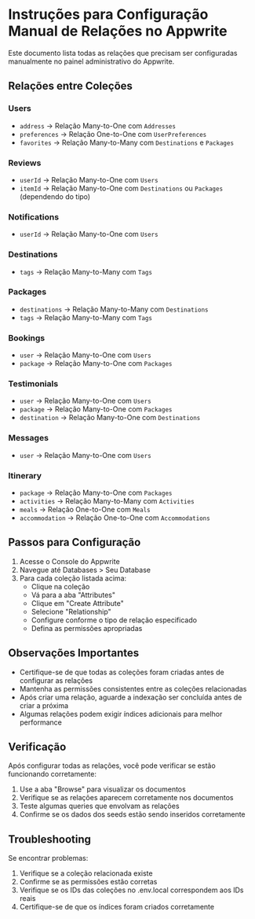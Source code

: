 # Instruções para Configuração Manual de Relações no Appwrite

Este documento lista todas as relações que precisam ser configuradas manualmente no painel administrativo do Appwrite.

## Relações entre Coleções

### Users
- `address` → Relação Many-to-One com `Addresses`
- `preferences` → Relação One-to-One com `UserPreferences`
- `favorites` → Relação Many-to-Many com `Destinations` e `Packages`

### Reviews
- `userId` → Relação Many-to-One com `Users`
- `itemId` → Relação Many-to-One com `Destinations` ou `Packages` (dependendo do tipo)

### Notifications
- `userId` → Relação Many-to-One com `Users`

### Destinations
- `tags` → Relação Many-to-Many com `Tags`

### Packages
- `destinations` → Relação Many-to-Many com `Destinations`
- `tags` → Relação Many-to-Many com `Tags`

### Bookings
- `user` → Relação Many-to-One com `Users`
- `package` → Relação Many-to-One com `Packages`

### Testimonials
- `user` → Relação Many-to-One com `Users`
- `package` → Relação Many-to-One com `Packages`
- `destination` → Relação Many-to-One com `Destinations`

### Messages
- `user` → Relação Many-to-One com `Users`

### Itinerary
- `package` → Relação Many-to-One com `Packages`
- `activities` → Relação Many-to-Many com `Activities`
- `meals` → Relação One-to-One com `Meals`
- `accommodation` → Relação One-to-One com `Accommodations`

## Passos para Configuração

1. Acesse o Console do Appwrite
2. Navegue até Databases > Seu Database
3. Para cada coleção listada acima:
   - Clique na coleção
   - Vá para a aba "Attributes"
   - Clique em "Create Attribute"
   - Selecione "Relationship"
   - Configure conforme o tipo de relação especificado
   - Defina as permissões apropriadas

## Observações Importantes

- Certifique-se de que todas as coleções foram criadas antes de configurar as relações
- Mantenha as permissões consistentes entre as coleções relacionadas
- Após criar uma relação, aguarde a indexação ser concluída antes de criar a próxima
- Algumas relações podem exigir índices adicionais para melhor performance

## Verificação

Após configurar todas as relações, você pode verificar se estão funcionando corretamente:

1. Use a aba "Browse" para visualizar os documentos
2. Verifique se as relações aparecem corretamente nos documentos
3. Teste algumas queries que envolvam as relações
4. Confirme se os dados dos seeds estão sendo inseridos corretamente

## Troubleshooting

Se encontrar problemas:

1. Verifique se a coleção relacionada existe
2. Confirme se as permissões estão corretas
3. Verifique se os IDs das coleções no .env.local correspondem aos IDs reais
4. Certifique-se de que os índices foram criados corretamente